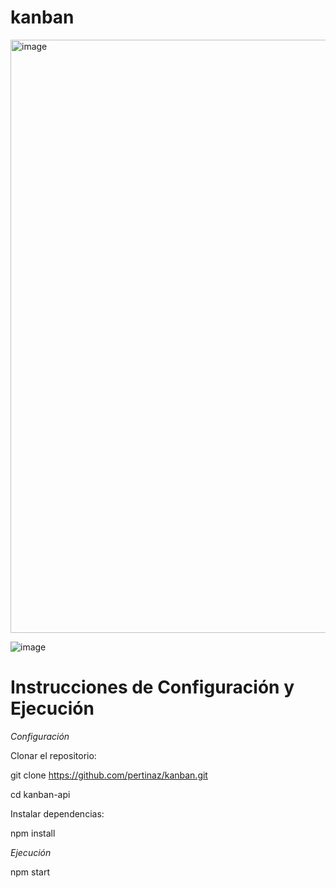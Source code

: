# kanban

<img width="949" alt="image" src="https://github.com/pertinaz/kanban/assets/87156289/25a33d4b-f51c-4f25-aec3-54fa21071be9">

![image](https://github.com/pertinaz/flowing.kanban/assets/87156289/8bb5df95-0bf0-4c47-bb40-3f49ef75c681)


# Instrucciones de Configuración y Ejecución

_Configuración_

Clonar el repositorio:

git clone https://github.com/pertinaz/kanban.git

cd kanban-api




Instalar dependencias:

npm install



_Ejecución_

npm start
